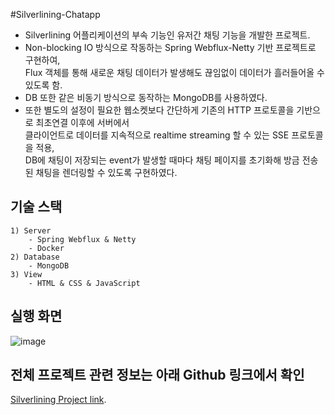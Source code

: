 #Silverlining-Chatapp

- Silverlining 어플리케이션의 부속 기능인 유저간 채팅 기능을 개발한 프로젝트.
- Non-blocking IO 방식으로 작동하는 Spring Webflux-Netty 기반 프로젝트로 구현하여,<br>
  Flux 객체를 통해 새로운 채팅 데이터가 발생해도 끊임없이 데이터가 흘러들어올 수 있도록 함.
- DB 또한 같은 비동기 방식으로 동작하는 MongoDB를 사용하였다.
- 또한 별도의 설정이 필요한 웹소켓보다 간단하게 기존의 HTTP 프로토콜을 기반으로 최초연결 이후에 서버에서 <br>
  클라이언트로 데이터를 지속적으로 realtime streaming 할 수 있는 SSE 프로토콜을 적용, <br>
  DB에 채팅이 저장되는 event가 발생할 때마다 채팅 페이지를 초기화해 방금 전송된 채팅을 렌더링할 수 있도록 구현하였다.

## 기술 스택
    1) Server 
        - Spring Webflux & Netty 
        - Docker
    2) Database 
        - MongoDB
    3) View
        - HTML & CSS & JavaScript

## 실행 화면
![image](https://user-images.githubusercontent.com/65891711/173405665-8fda6047-4845-4ec5-b06d-0dd5bb16c103.png)


## 전체 프로젝트 관련 정보는 아래 Github 링크에서 확인
[Silverlining Project link](https://github.com/ashlovesliitea/silverlining-BE).